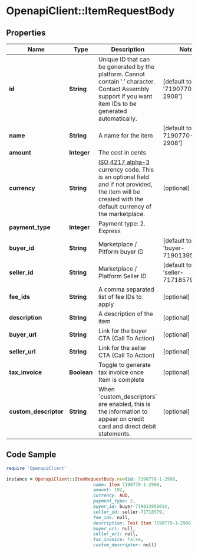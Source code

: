 # OpenapiClient::ItemRequestBody

## Properties

Name | Type | Description | Notes
------------ | ------------- | ------------- | -------------
**id** | **String** | Unique ID that can be generated by the platform. Cannot contain ’.’ character. Contact Assembly support if you want item IDs to be generated automatically. | [default to &#39;7190770-1-2908&#39;]
**name** | **String** | A name for the item | [default to &#39;Item 7190770-1-2908&#39;]
**amount** | **Integer** | The cost in cents | 
**currency** | **String** | [ISO 4217 alpha-3](https://en.wikipedia.org/wiki/ISO_4217#Active_codes) currency code. This is an optional field and if not provided, the item will be created with the default currency of the marketplace. | [optional] 
**payment_type** | **Integer** | Payment type: 2. Express | 
**buyer_id** | **String** | Marketplace / Pltform buyer ID | [default to &#39;buyer-719013950014&#39;]
**seller_id** | **String** | Marketplace / Platform Seller ID | [default to &#39;seller-71718579&#39;]
**fee_ids** | **String** | A comma separated list of fee IDs to apply | [optional] 
**description** | **String** | A description of the item | [optional] 
**buyer_url** | **String** | Link for the buyer CTA (Call To Action) | [optional] 
**seller_url** | **String** | Link for the seller CTA (Call To Action) | [optional] 
**tax_invoice** | **Boolean** | Toggle to generate tax invoice once Item is complete | [optional] 
**custom_descriptor** | **String** | When &#x60;custom_descriptors&#x60; are enabled, this is the information to appear on credit card and direct debit statements. | [optional] 

## Code Sample

```ruby
require 'OpenapiClient'

instance = OpenapiClient::ItemRequestBody.new(id: 7190770-1-2908,
                                 name: Item 7190770-1-2908,
                                 amount: 102,
                                 currency: AUD,
                                 payment_type: 2,
                                 buyer_id: buyer-719013950014,
                                 seller_id: seller-71718579,
                                 fee_ids: null,
                                 description: Test Item 7190770-1-2908,
                                 buyer_url: null,
                                 seller_url: null,
                                 tax_invoice: false,
                                 custom_descriptor: null)
```


